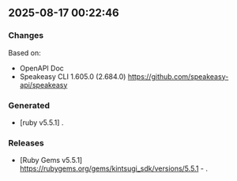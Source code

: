 

## 2025-08-17 00:22:46
### Changes
Based on:
- OpenAPI Doc  
- Speakeasy CLI 1.605.0 (2.684.0) https://github.com/speakeasy-api/speakeasy
### Generated
- [ruby v5.5.1] .
### Releases
- [Ruby Gems v5.5.1] https://rubygems.org/gems/kintsugi_sdk/versions/5.5.1 - .